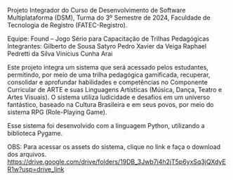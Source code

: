 Projeto Integrador do Curso de Desenvolvimento de Software Multiplataforma (DSM), Turma do 3º Semestre de 2024, Faculdade de Tecnologia de Registro (FATEC-Registro).

Equipe: Found – Jogo Sério para Capacitação de Trilhas Pedagógicas
Integrantes:
Gilberto de Sousa Satyro
Pedro Xavier da Veiga
Raphael Pedretti da Silva
Vinícius Cunha Arai

Este projeto integra um sistema que será acessado pelos estudantes, permitindo, por meio de uma trilha pedagógica gamificada, recuperar, consolidar e aprofundar habilidades e competências no Componente Curricular de ARTE e suas Linguagens Artísticas (Música, Dança, Teatro e Artes Visuais). O sistema utiliza ludicidade e desafios em um universo fantástico, baseado na Cultura Brasileira e em seus povos, por meio do sistema RPG (Role-Playing Game).

Esse sistema foi desenvolvido com a linguagem Python, utilizando a biblioteca Pygame.

OBS: Para acessar os assets do sistema, clique no link e faça o download dos arquivos.
https://drive.google.com/drive/folders/19DB_3Jwb7i4h2jT5p6yxSq3jQXdyER1w?usp=drive_link
